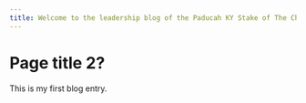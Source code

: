 ```yaml
---
title: Welcome to the leadership blog of the Paducah KY Stake of The Church Of Jesus Christ Of Latter-day Saints! 
---
```

# Page title 2? 
This is my first blog entry.

